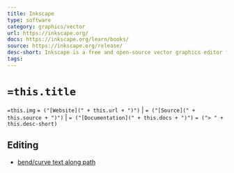 ```yaml
---
title: Inkscape
type: software
category: graphics/vector
url: https://inkscape.org/
docs: https://inkscape.org/learn/books/
source: https://inkscape.org/release/
desc-short: Inkscape is a free and open-source vector graphics editor for GNU/Linux, Windows and macOS. It offers a rich set of features and is widely used for both artistic and technical illustrations such as cartoons, clip art, logos, typography, diagramming and flowcharting.
tags:
---
```

# `=this.title`

`=this.img` `= ("[Website](" + this.url + ")")` |  `= ("[Source](" + this.source + ")")` | `= ("[Documentation](" + this.docs + ")")`
`= ("> " + this.desc-short)`

## Editing

- [bend/curve text along path](https://designbundles.net/design-school/how-to-curve-text-in-inkscape)